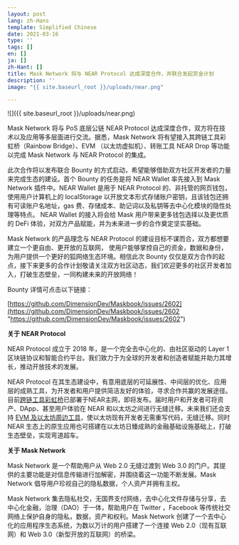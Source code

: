 ```yaml
---
layout: post
lang: zh-Hans
template: Simplified Chinese
date: 2021-03-16
type: ''
tags: []
en: []
ja: []
zh-Hant: []
title: Mask Network 将与 NEAR Protocol 达成深度合作，并联合发起赏金计划
description: ''
image: "{{ site.baseurl_root }}/uploads/near.png"

---
```

![]({{ site.baseurl_root }}/uploads/near.png)

Mask Network 将与 PoS 底层公链 NEAR Protocol 达成深度合作，双方将在技术以及应用等多层面进行交流。据悉，Mask Network 将有望接入其跨链工具彩虹桥（Rainbow Bridge）、EVM （以太坊虚拟机）、转账工具 NEAR Drop 等功能以完成 Mask Network 与 NEAR Protocol 的集成。

此次合作将以发布联合 Bounty 的方式启动，希望能够借助双方社区开发者的力量来完成生态的建设。首个 Bounty 的任务是将 NEAR Wallet 率先接入到 Mask Network 插件中。NEAR Wallet 是用于 NEAR Protocol 的、非托管的网页钱包，使用用户计算机上的 localStorage 以开放文本形式存储账户密钥，且该钱包还拥有可读账户名地址，gas 费、存储成本、助记词以及私钥等去中心化模块的隐性处理等特点。 NEAR Wallet 的接入将会给 Mask 用户带来更多钱包选择以及更优质的 DeFi 体验，对双方产品赋能，并为未来进一步的合作奠定坚实基础。

Mask Network 的产品理念与 NEAR Protocol 的建设目标不谋而合，双方都想要建立一个更自由、更开放的互联网， 使用户能够掌控自己的资金，数据和身份，为用户提供一个更好的狐网络生态环境。相信此次 Bounty 仅仅是双方合作的起点，接下来更多的合作计划敬请关注双方社区动态，我们欢迎更多的社区开发者加入，打破生态壁垒，一同构建未来的开放网络！

Bounty 详情可点击以下链接：

[https://github.com/DimensionDev/Maskbook/issues/2602](https://github.com/DimensionDev/Maskbook/issues/2602 "https://github.com/DimensionDev/Maskbook/issues/2602")

**关于 NEAR Protocol**

NEAR Protocol 成立于 2018 年，是一个完全去中心化的、由社区驱动的 Layer 1 区块链协议和智能合约平台。我们致力于为全球的开发者和创造者赋能并助力其增长，推动开放技术的发展。

NEAR Protocol 在其生态建设中，有意用底层的可延展性、中间层的优化、应用层的成熟工具，为开发者和用户提供简洁友好的体验，寻求合作共赢的发展途径。目前[跨链工具彩虹桥](http://mp.weixin.qq.com/s?__biz=MzIwOTEzODg1NQ==&mid=2247484840&idx=1&sn=49611e29d960fa6f1eab8586d3d488f8&chksm=97792060a00ea97677f4faab2b7809e4fbe792071840c2c22de146bf6d9066622f177518081d&scene=21#wechat_redirect)已部署于NEAR主网，即将发布。届时用户和开发者可将资产、DApp、甚至用户体验在 NEAR 和以太坊之间进行无缝迁移。未来我们还会支持 [EVM 及以太坊周边工具](http://mp.weixin.qq.com/s?__biz=MzIwOTEzODg1NQ==&mid=2247486931&idx=1&sn=2aa149ea44bd89fa212aac140cd91fff&chksm=9779281ba00ea10d0c349378bd1a84135273a2b6f6dbfc83d16429577b0e7ce876ffa1d4a538&scene=21#wechat_redirect)，使以太坊现有开发者无需重写代码，无缝迁移。同时 NEAR 生态上的原生应用也可搭建在以太坊日臻成熟的金融基础设施基础上，打破生态壁垒，实现弯道超车。

**关于 Mask Network**

Mask Network 是一个帮助用户从 Web 2.0 无缝过渡到 Web 3.0 的门户。其提供的主要功能是对信息传输进行加解密，并围绕着这一功能不断发展。Mask Network 倡导用户珍视自己的隐私数据，个人资产并拥有主权。

Mask Network 集去隐私社交，无国界支付网络，去中心化文件存储与分享，去中心化金融，治理（DAO）于一体，帮助用户在 Twitter ，Facebook 等传统社交网络上保护自身的隐私，数据，资产和权利。Mask Network 创建了一个去中心化的应用程序生态系统，为数以万计的用户搭建了一个连接 Web 2.0（现有互联网）和 Web 3.0（新型开放的互联网）的桥梁。